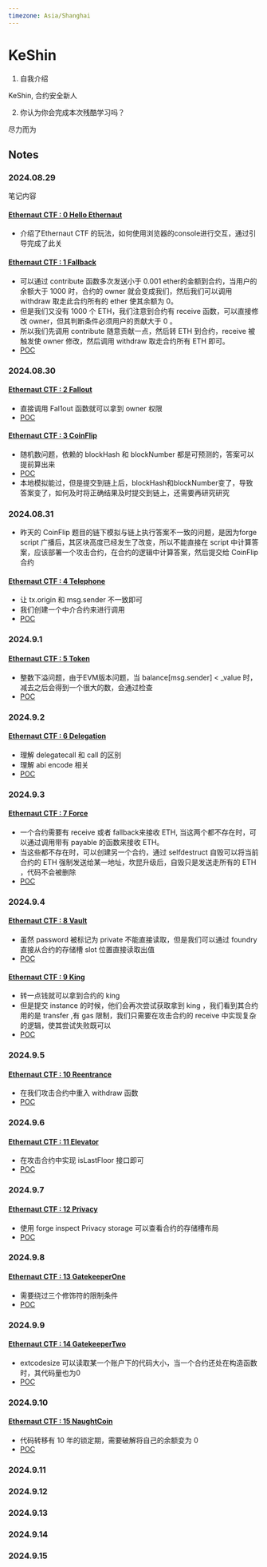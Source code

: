 ```yaml
---
timezone: Asia/Shanghai 
---
```


# KeShin

1. 自我介绍

KeShin, 合约安全新人

2. 你认为你会完成本次残酷学习吗？

尽力而为

## Notes

<!-- Content_START -->

### 2024.08.29

笔记内容

#### [Ethernaut CTF : 0 Hello Ethernaut](https://ethernaut.openzeppelin.com/level/0)
- 介绍了Ethernaut CTF 的玩法，如何使用浏览器的console进行交互，通过引导完成了此关

#### [Ethernaut CTF : 1 Fallback](https://ethernaut.openzeppelin.com/level/1)

- 可以通过 contribute 函数多次发送小于 0.001 ether的金额到合约，当用户的余额大于 1000 时，合约的 owner 就会变成我们，然后我们可以调用 withdraw 取走此合约所有的 ether 使其余额为 0。
- 但是我们又没有 1000 个 ETH，我们注意到合约有 receive 函数，可以直接修改 owner，但其判断条件必须用户的贡献大于 0 。
- 所以我们先调用 contribute 随意贡献一点，然后转 ETH 到合约，receive 被触发使 owner 修改，然后调用 withdraw 取走合约所有 ETH 即可。
- [POC](./Writeup/KeShin/A-Ethernaut%20CTF/1-Fallback)

### 2024.08.30

#### [Ethernaut CTF : 2 Fallout](https://ethernaut.openzeppelin.com/level/2)
- 直接调用 Fal1out 函数就可以拿到 owner 权限
- [POC](./Writeup/KeShin/A-Ethernaut%20CTF/2-Fallout)

#### [Ethernaut CTF : 3 CoinFlip](https://ethernaut.openzeppelin.com/level/3)
- 随机数问题，依赖的 blockHash 和 blockNumber 都是可预测的，答案可以提前算出来
- [POC](./Writeup/KeShin/A-Ethernaut%20CTF/3-CoinFlip)
- 本地模拟能过，但是提交到链上后，blockHash和blockNumber变了，导致答案变了，如何及时将正确结果及时提交到链上，还需要再研究研究

### 2024.08.31
- 昨天的 CoinFlip 题目的链下模拟与链上执行答案不一致的问题，是因为forge script 广播后，其区块高度已经发生了改变，所以不能直接在 script 中计算答案，应该部署一个攻击合约，在合约的逻辑中计算答案，然后提交给 CoinFlip 合约

#### [Ethernaut CTF : 4 Telephone](https://ethernaut.openzeppelin.com/level/4)
- 让 tx.origin 和 msg.sender 不一致即可
- 我们创建一个中介合约来进行调用
- [POC](./Writeup/KeShin/A-Ethernaut%20CTF/4-Telephone)

### 2024.9.1
#### [Ethernaut CTF : 5 Token](https://ethernaut.openzeppelin.com/level/5)
- 整数下溢问题，由于EVM版本问题，当 balance[msg.sender] < _value 时，减去之后会得到一个很大的数，会通过检查
- [POC](./Writeup/KeShin/A-Ethernaut%20CTF/5-Token)

### 2024.9.2
#### [Ethernaut CTF : 6 Delegation](https://ethernaut.openzeppelin.com/level/6)
- 理解 delegatecall 和 call 的区别
- 理解 abi encode 相关
- [POC](./Writeup/KeShin/A-Ethernaut%20CTF/6-Delegation/)

### 2024.9.3
#### [Ethernaut CTF : 7 Force](https://ethernaut.openzeppelin.com/level/7)
- 一个合约需要有 receive 或者 fallback来接收 ETH, 当这两个都不存在时，可以通过调用带有 payable 的函数来接收 ETH。
- 当这些都不存在时，可以创建另一个合约，通过 selfdestruct 自毁可以将当前合约的 ETH 强制发送给某一地址，坎昆升级后，自毁只是发送走所有的 ETH ，代码不会被删除
- [POC](./Writeup/KeShin/A-Ethernaut%20CTF/7-Force/)

### 2024.9.4
#### [Ethernaut CTF : 8 Vault](https://ethernaut.openzeppelin.com/level/8)
- 虽然 password 被标记为 private 不能直接读取，但是我们可以通过 foundry 直接从合约的存储槽 slot 位置直接读取出值
- [POC](./Writeup/KeShin/A-Ethernaut%20CTF/8-Vault/)

#### [Ethernaut CTF : 9 King](https://ethernaut.openzeppelin.com/level/9)
- 转一点钱就可以拿到合约的 king 
- 但是提交 instance 的时候，他们会再次尝试获取拿到 king ，我们看到其合约用的是 transfer ,有 gas 限制，我们只需要在攻击合约的 receive 中实现复杂的逻辑，使其尝试失败既可以
- [POC](./Writeup/KeShin/A-Ethernaut%20CTF/9-King/)


### 2024.9.5
#### [Ethernaut CTF : 10 Reentrance](https://ethernaut.openzeppelin.com/level/10)
- 在我们攻击合约中重入 withdraw 函数
- [POC](./Writeup/KeShin/A-Ethernaut%20CTF/10-Reentrance/)

### 2024.9.6
#### [Ethernaut CTF : 11 Elevator](https://ethernaut.openzeppelin.com/level/11)
- 在攻击合约中实现 isLastFloor 接口即可
- [POC](./Writeup/KeShin/A-Ethernaut%20CTF/11-Elevator/)

### 2024.9.7
#### [Ethernaut CTF : 12 Privacy](https://ethernaut.openzeppelin.com/level/12)
- 使用 forge inspect Privacy storage 可以查看合约的存储槽布局
- [POC](./Writeup/KeShin/A-Ethernaut%20CTF/12-Privacy/)

### 2024.9.8
#### [Ethernaut CTF : 13 GatekeeperOne](https://ethernaut.openzeppelin.com/level/13)
- 需要绕过三个修饰符的限制条件
- [POC](./Writeup/KeShin/A-Ethernaut%20CTF/13-GatekeeperOne/)

### 2024.9.9
#### [Ethernaut CTF : 14 GatekeeperTwo](https://ethernaut.openzeppelin.com/level/14)
- extcodesize 可以读取某一个账户下的代码大小，当一个合约还处在构造函数时，其代码量也为0
- [POC](./Writeup/KeShin/A-Ethernaut%20CTF/14-GatekeeperTwo/)

### 2024.9.10
#### [Ethernaut CTF : 15 NaughtCoin](https://ethernaut.openzeppelin.com/level/15)
- 代码转移有 10 年的锁定期，需要破解将自己的余额变为 0
- [POC](./Writeup/KeShin/A-Ethernaut%20CTF/15-NaughtCoin/)

### 2024.9.11

### 2024.9.12

### 2024.9.13

### 2024.9.14

### 2024.9.15

<!-- Content_END -->
